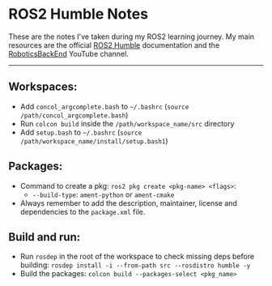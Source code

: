 # ROS2 Humble Notes
These are the notes I've taken during my ROS2 learning journey. My main resources are the official [ROS2 Humble](https://docs.ros.org/en/humble/index.html) documentation and the [RoboticsBackEnd](https://www.youtube.com/@RoboticsBackEnd) YouTube channel.

---
## Workspaces:
* Add `concol_argcomplete.bash` to `~/.bashrc` (`source /path/concol_argcomplete.bash`)
* Run `colcon build` inside the `/path/workspace_name/src` directory 
* Add `setup.bash` to `~/.bashrc` (`source /path/workspace_name/install/setup.bash1`)

## Packages:
* Command to create a pkg: `ros2 pkg create <pkg-name> <flags>`:
    * `--build-type`: `ament-python` or `ament-cmake`
* Always remember to add the description, maintainer, license and dependencies to the `package.xml` file.

## Build and run:
* Run `rosdep` in the root of the workspace to check missing deps before building: `rosdep install -i --from-path src --rosdistro humble -y`
* Build the packages: `colcon build --packages-select <pkg_name>`
